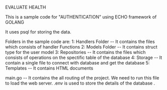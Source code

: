 EVALUATE HEALTH 

This is a sample code for "AUTHENTICATION" using ECHO framework of GOLANG 

It uses psql for storing the data.

Folders in the sample code are: 
1: Handlers Folder -- It contains the files which consists of  handler Functions 
2: Models Folder --  It contains struct type for the user model 
3: Repositories -- It contains the files which  consists of operations on the spectific table of the database 
4: Storage -- It contain a single file to connect with database and get the database 
5: Templates -- It contains HTML documents 


main.go -- It contains the all routing of the project. We need to run this file to load the web server.
.env is used to store the details of the database .
